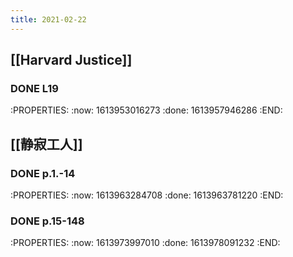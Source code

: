 ```yaml
---
title: 2021-02-22
---
```


## [[Harvard Justice]]
### DONE L19
:PROPERTIES:
:now: 1613953016273
:done: 1613957946286
:END:
## [[静寂工人]]
### DONE p.1.-14
:PROPERTIES:
:now: 1613963284708
:done: 1613963781220
:END:
### DONE p.15-148
:PROPERTIES:
:now: 1613973997010
:done: 1613978091232
:END:
###

